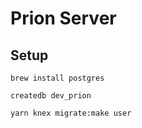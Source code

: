 # Prion Server

## Setup
`brew install postgres`

`createdb dev_prion`

`yarn knex migrate:make user`
